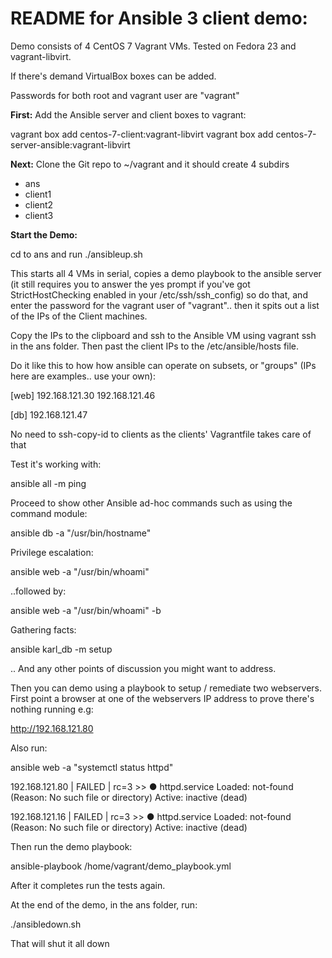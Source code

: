 README for Ansible 3 client demo:
=================================

Demo consists of 4 CentOS 7 Vagrant VMs.  Tested on Fedora 23 and vagrant-libvirt.

If there's demand VirtualBox boxes can be added.

Passwords for both root and vagrant user are "vagrant"

**First:** Add the Ansible server and client boxes to vagrant:

vagrant box add centos-7-client:vagrant-libvirt 
vagrant box add centos-7-server-ansible:vagrant-libvirt

**Next:** Clone the Git repo to ~/vagrant and it should create 4 subdirs

- ans
- client1
- client2
- client3

**Start the Demo:**

cd to ans and run ./ansibleup.sh

This starts all 4 VMs in serial, copies a demo playbook to the ansible
server (it still requires you to answer the yes prompt if you've got
StrictHostChecking enabled in your /etc/ssh/ssh_config) so do that,
and enter the password for the vagrant user of "vagrant"..
then it spits out a list of the IPs of the Client machines.

Copy the IPs to the clipboard and ssh to the Ansible VM using vagrant ssh 
in the ans folder.  Then past the client IPs to the /etc/ansible/hosts file.

Do it like this to how how ansible can operate on subsets, or "groups"
(IPs here are examples.. use your own):

[web]
192.168.121.30
192.168.121.46

[db]
192.168.121.47

No need to ssh-copy-id to clients as the clients' Vagrantfile takes care
of that

Test it's working with:

ansible all -m ping

Proceed to show other Ansible ad-hoc commands such as using the command module:

ansible db -a "/usr/bin/hostname"

Privilege escalation:

ansible web -a "/usr/bin/whoami"

..followed by: 

ansible web -a "/usr/bin/whoami" -b

Gathering facts:

ansible karl_db -m setup

.. And any other points of discussion you might want to address.

Then you can demo using a playbook to setup / remediate two webservers. First 
point a browser at one of the webservers IP address to prove there's nothing
running e.g:

http://192.168.121.80

Also run:

ansible web -a "systemctl status httpd"

192.168.121.80 | FAILED | rc=3 >>
● httpd.service
   Loaded: not-found (Reason: No such file or directory)
   Active: inactive (dead)

192.168.121.16 | FAILED | rc=3 >>
● httpd.service
   Loaded: not-found (Reason: No such file or directory)
   Active: inactive (dead)

Then run the demo playbook:

ansible-playbook /home/vagrant/demo_playbook.yml

After it completes run the tests again.

At the end of the demo, in the ans folder, run:

./ansibledown.sh

That will shut it all down



